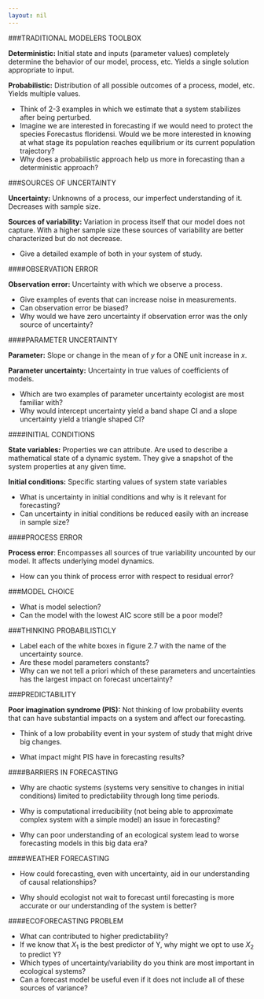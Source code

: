 ```yaml
---
layout: nil
---
```


###TRADITIONAL MODELERS TOOLBOX

**Deterministic:** Initial state and inputs (parameter values) completely determine the behavior of our model, process, etc. Yields a single solution appropriate to input.

**Probabilistic:** Distribution of all possible outcomes of a process, model, etc. Yields multiple values.

* Think of 2-3 examples in which we estimate that a system stabilizes after being perturbed.
* Imagine we are interested in forecasting if we would need to protect the species Forecastus floridensi. Would we be more interested in knowing at what stage its population reaches equilibrium or its current population trajectory?
* Why does a probabilistic approach help us more in forecasting than a deterministic approach? 

###SOURCES OF UNCERTAINTY

**Uncertainty:** Unknowns of a process, our imperfect understanding of it. Decreases with sample size.

**Sources of variability:**  Variation in process itself that our model does not capture. With a higher sample size these sources of variability are better characterized but do not decrease.

* Give a detailed example of both in your system of study.

####OBSERVATION ERROR

**Observation error:**  Uncertainty with which we observe a process.

* Give examples of events that can increase noise in measurements. 
* Can observation error be biased?
* Why would we have zero uncertainty if observation error was the only source of uncertainty?

####PARAMETER UNCERTAINTY

**Parameter:** Slope or change in the mean of *y* for a ONE unit increase in *x*.

**Parameter uncertainty:**  Uncertainty in true values of coefficients of models.

* Which are two examples of parameter uncertainty ecologist are most familiar with?
* Why would  intercept uncertainty yield a band shape CI and a slope uncertainty yield a triangle shaped CI?


####INITIAL CONDITIONS

**State variables:** Properties we can attribute. Are used to describe  a mathematical state of a dynamic system. They give a snapshot of the system properties at any given time. 


**Initial conditions:** Specific starting values of system state variables

* What is uncertainty  in initial conditions  and why is it relevant for forecasting?
* Can uncertainty in initial conditions be reduced easily with an increase in sample size?

####PROCESS ERROR

**Process error**: Encompasses all sources of true variability uncounted by our model. It affects underlying model dynamics.

* How can you think of process error with respect to residual error?  
 
###MODEL CHOICE

* What is model selection?
* Can the model with the lowest AIC score still be a poor model?

###THINKING PROBABILISTICLY

* Label each of the white boxes in figure 2.7 with the name of the uncertainty source.
* Are these model parameters constants?
* Why can we not tell a priori which of these parameters and uncertainties has the largest impact on forecast uncertainty?

###PREDICTABILITY

**Poor imagination syndrome (PIS):** Not thinking of low probability events that can have substantial impacts on a system and affect our forecasting. 

* Think of a low probability event in your system of study that might drive big changes.

* What impact might PIS have in forecasting results?

####BARRIERS IN FORECASTING

* Why are chaotic systems (systems very sensitive to changes in initial conditions) limited to predictability through long time periods. 

* Why is computational irreducibility (not being able to approximate complex system with a simple model) an issue in forecasting?

* Why can poor understanding of an ecological system lead to worse forecasting models in this big data era?

####WEATHER FORECASTING

* How could forecasting, even with uncertainty, aid in our understanding of causal relationships?

* Why should ecologist not wait to forecast until forecasting is more accurate or our understanding of the system is better?

####ECOFORECASTING PROBLEM

* What can contributed to higher predictability?
* If we know that $X_1$ is the best predictor of Y, why might we opt to use $X_2$ to predict Y?
* Which types of uncertainty/variability do you think are most important in ecological systems?
* Can a forecast model be useful even if it does not include all of these sources of variance?

